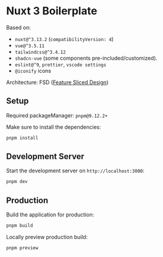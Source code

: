 # Nuxt 3 Boilerplate

Based on:

- `nuxt@^3.13.2` (`compatibilityVersion: 4`)
- `vue@^3.5.11`
- `tailwindcss@^3.4.12`
- `shadcn-vue` (some components pre-included/customized).
- `eslint@^9`, `prettier`, `vscode settings`
- `@iconify` icons

Architecture: FSD ([Feature Sliced Design](https://feature-sliced.design/docs/get-started/overview))

## Setup

Required packageManager: `pnpm@9.12.2+`

Make sure to install the dependencies:

```bash
pnpm install
```

## Development Server

Start the development server on `http://localhost:3000`:

```bash
pnpm dev
```

## Production

Build the application for production:

```bash
pnpm build

```

Locally preview production build:

```bash
pnpm preview
```
